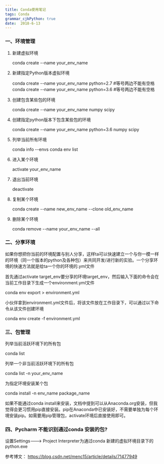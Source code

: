 ```yaml
---
title: Conda使用笔记
tags: Conda
grammar_cjkPython: true
date:  2018-6-13
---
```


### 一、环境管理

1. 新建虚拟环境

	conda create --name your_env_name
	
2. 新建指定Python版本虚拟环境

	conda create --name your_env_name  python=2.7  #等号两边不能有空格
	conda create --name your_env_name  python=3.6 #等号两边不能有空格

3. 创建包含某些包的环境

	conda create --name your_env_name numpy scipy
	
4. 创建指定python版本下包含某些包的环境

	conda create --name your_env_name python=3.6 numpy scipy
	
5. 列举当前所有环境

	conda info --envs
	conda env list
	
6. 进入某个环境

	activate your_env_name
	
7. 退出当前环境
	
	deactivate 

8. 复制某个环境

	conda create --name new_env_name --clone old_env_name 
	
9. 删除某个环境

	conda remove --name your_env_name --all
	
### 二、分享环境

如果你想把你当前的环境配置与别人分享，这样ta可以快速建立一个与你一模一样的环境（同一个版本的python及各种包）来共同开发/进行新的实验。一个分享环境的快速方法就是给ta一个你的环境的.yml文件

首先通过activate target_env要分享的环境target_env，然后输入下面的命令会在当前工作目录下生成一个environment.yml文件

   conda env export > environment.yml

小伙伴拿到environment.yml文件后，将该文件放在工作目录下，可以通过以下命令从该文件创建环境

   conda env create -f environment.yml

###  三、包管理

列举当前活跃环境下的所有包

   conda list
   
列举一个非当前活跃环境下的所有包

   conda list -n your_env_name
   
为指定环境安装某个包
    
   conda install -n env_name package_name
	
如果不能通过conda install来安装，文档中提到可以从Anaconda.org安装，但我觉得会更习惯用pip直接安装。pip在Anaconda中已安装好，不需要单独为每个环境安装pip。如需要用pip管理包，activate环境后直接使用即可。

### 四、Pycharm 不能识别通过conda 安装的包?

设置Settings---> Project Interpreter为通过conda 新建的虚拟环境目录下的python.exe

参考博文：
	https://blog.csdn.net/menc15/article/details/71477949